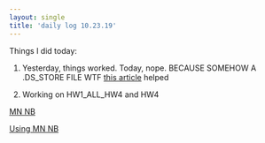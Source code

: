```yaml
---
layout: single
title: 'daily log 10.23.19'
---
```


Things I did today:
1. Yesterday, things worked. Today, nope. BECAUSE SOMEHOW A .DS_STORE FILE WTF [this article](https://stackoverflow.com/a/46786903) helped 

2. Working on HW1_ALL_HW4 and HW4

[MN NB](https://scikit-learn.org/stable/modules/generated/sklearn.naive_bayes.MultinomialNB.html#sklearn.naive_bayes.MultinomialNB)

[Using MN NB](https://scikit-learn.org/stable/auto_examples/text/plot_document_classification_20newsgroups.html#sphx-glr-auto-examples-text-plot-document-classification-20newsgroups-py)